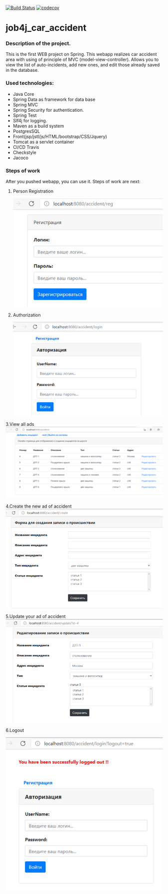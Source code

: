 [![Build Status](https://travis-ci.org/dmitriyermoshin19/job4j_car_accident.svg?branch=main)](https://travis-ci.org/dmitriyermoshin19/job4j_car_accident)
[![codecov](https://codecov.io/gh/dmitriyermoshin19/job4j_car_accident/branch/main/graph/badge.svg?token=3QU18PCMIY)](https://codecov.io/gh/dmitriyermoshin19/job4j_car_accident)
# job4j_car_accident
### Description of the project.
This is the first WEB project on Spring. This webapp realizes car accident area with using of principle of MVC (model-view-controller). Allows you to view the list of auto-incidents, add new ones, and edit those already saved in the database.

### Used technologies:
- Java Core
- Spring Data as framework for data base
- Spring MVC
- Spring Security for authentication.
- Spring Test
- Slf4j for logging.
- Maven as a build system
- PostgresSQL
- Front(jsp/jstl/js/HTML/bootstrap/CSS/Jquery)
- Tomcat as a servlet container
- CI/CD Travis
- Checkstyle
- Jacoco

### Steps of work
After you pushed webapp, you can use it. Steps of work are next:

1. Person Registration
   
   ![GitHub Logo](images/reg.png)


2. Authorization
   
   ![GitHub Logo](images/aut.png)


3.View all ads
![GitHub Logo](images/all.png)


4.Create the new ad of accident
![GitHub Logo](images/cr.png)


5.Update your ad of accident
![GitHub Logo](images/up.png)


6.Logout

![GitHub Logo](images/ou.png)

